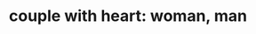 ---
layout: people&body
title: "couple with heart: woman, man"
emoji: couple_with_heart__woman_man
permalink: 👩‍❤️‍👨.html
---